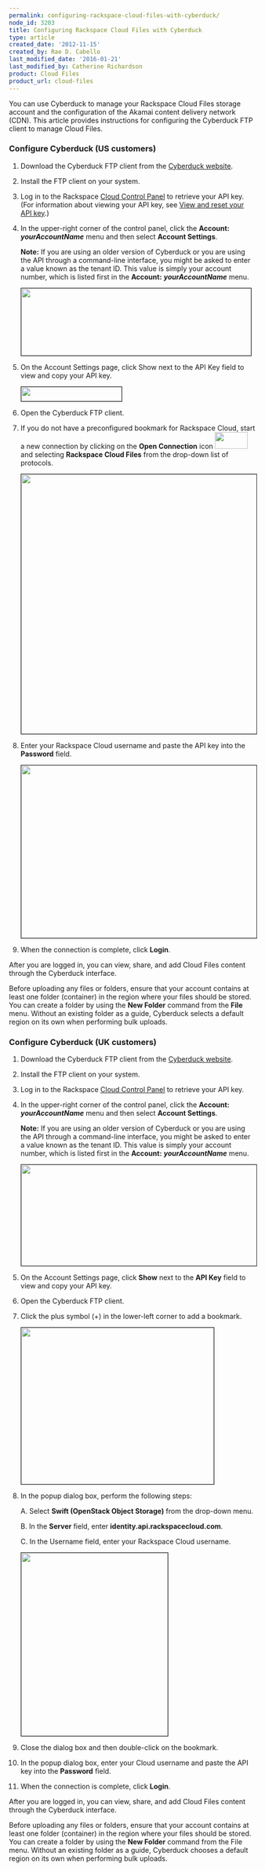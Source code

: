```yaml
---
permalink: configuring-rackspace-cloud-files-with-cyberduck/
node_id: 3203
title: Configuring Rackspace Cloud Files with Cyberduck
type: article
created_date: '2012-11-15'
created_by: Rae D. Cabello
last_modified_date: '2016-01-21'
last_modified_by: Catherine Richardson
product: Cloud Files
product_url: cloud-files
---
```


You can use Cyberduck to manage your Rackspace Cloud Files storage account and the configuration of the Akamai content delivery network (CDN). This article provides instructions for configuring the Cyberduck FTP client to manage Cloud Files.

### Configure Cyberduck (US customers)<a name="USA"></a>

1.	Download the Cyberduck FTP client from the [Cyberduck website](https://trac.cyberduck.io/wiki/help/en/howto/cloudfiles).

2.	Install the FTP client on your system.

3.	Log in to the Rackspace [Cloud Control Panel](https://mycloud.rackspace.com) to retrieve your API key. (For information about viewing your API key, see [View and reset your API key](/how-to/view-and-reset-your-api-key).)

4.	In the upper-right corner of the control panel, click the **Account:** ***yourAccountName*** menu and then select **Account Settings**.

    **Note:** If you are using an older version of Cyberduck or you are using the API through a command-line interface, you might be asked to enter a value known as the tenant ID. This value is simply your account number, which is listed first in the **Account:** ***yourAccountName*** menu.

    <img alt="" src="https://8026b2e3760e2433679c-fffceaebb8c6ee053c935e8915a3fbe7.ssl.cf2.rackcdn.com/field/image/3203.png" width="469" height="137" border="1" />

5.	On the Account Settings page, click Show next to the API Key field to view and copy your API key.

    <img src="https://8026b2e3760e2433679c-fffceaebb8c6ee053c935e8915a3fbe7.ssl.cf2.rackcdn.com/field/image/cpapientry.png" width="205" height="29" border="1" alt=""  />

6.	Open the Cyberduck FTP client.

7.	If you do not have a preconfigured bookmark for Rackspace Cloud, start a new connection by clicking on the **Open Connection** icon <img src="https://8026b2e3760e2433679c-fffceaebb8c6ee053c935e8915a3fbe7.ssl.cf2.rackcdn.com/field/image/CyberduckOpenConnection.png" width="67" height="34" alt=""  /> and selecting **Rackspace Cloud Files** from the drop-down list of protocols.

    <img src="https://8026b2e3760e2433679c-fffceaebb8c6ee053c935e8915a3fbe7.ssl.cf2.rackcdn.com/field/image/CyberDuckCFMenuSelectProtocol.png" width="941" height="529" border="1" alt=""  />

8.	Enter your Rackspace Cloud username and paste the API key into the **Password** field.

    <img src="https://8026b2e3760e2433679c-fffceaebb8c6ee053c935e8915a3fbe7.ssl.cf2.rackcdn.com/field/image/CyberDuckCloudFiles.png" width="627" height="352" border="1" alt=""  />

9.	When the connection is complete, click **Login**.

After you are logged in, you can view, share, and add Cloud Files content through the Cyberduck interface.

Before uploading any files or folders, ensure that your account contains at least one folder (container) in the region where your files should be stored. You can create a folder by using the **New Folder** command from the **File** menu. Without an existing folder as a guide, Cyberduck selects a default region on its own when performing bulk uploads.

### Configure Cyberduck (UK customers) <a name="UK"></a>

1.	Download the Cyberduck FTP client from the [Cyberduck website](https://trac.cyberduck.io/wiki/help/en/howto/cloudfiles).

2.	Install the FTP client on your system.

3.	Log in to the Rackspace [Cloud Control Panel](https://mycloud.rackspace.com) to retrieve your API key.

4.	In the upper-right corner of the control panel, click the **Account:** ***yourAccountName*** menu and then select **Account Settings**.

    **Note:** If you are using an older version of Cyberduck or you are using the API through a command-line interface, you might be asked to enter a value known as the tenant ID. This value is simply your account number, which is listed first in the **Account:** ***yourAccountName*** menu.

    <img src="https://8026b2e3760e2433679c-fffceaebb8c6ee053c935e8915a3fbe7.ssl.cf2.rackcdn.com/field/image/3203.png" width="703" height="206" border="1" alt=""  />

5.	On the Account Settings page, click **Show** next to the **API Key** field to view and copy your API key.

6.	Open the Cyberduck FTP client.

7.	Click the plus symbol (+) in the lower-left corner to add a bookmark.

    <img src="https://8026b2e3760e2433679c-fffceaebb8c6ee053c935e8915a3fbe7.ssl.cf2.rackcdn.com/field/image/cyberduck_for_UK_1.png" width="393" height="319" border="1" alt=""  />

8.	In the popup dialog box, perform the following steps:

    A.	Select **Swift (OpenStack Object Storage)** from the drop-down menu.

    B.	In the **Server** field, enter **identity.api.rackspacecloud.com**.

    C. In the Username field, enter your Rackspace Cloud username.

	<img src="https://8026b2e3760e2433679c-fffceaebb8c6ee053c935e8915a3fbe7.ssl.cf2.rackcdn.com/field/image/cyberduck6.png" width="299" height="373" border="1" alt=""  />

9.	Close the dialog box and then double-click on the bookmark.

10.	In the popup dialog box, enter your Cloud username and paste the API key into the **Password** field.

11.	When the connection is complete, click **Login**.

After you are logged in, you can view, share, and add Cloud Files content through the Cyberduck interface.

Before uploading any files or folders, ensure that your account contains at least one folder (container) in the region where your files should be stored. You can create a folder by using the **New Folder** command from the File menu. Without an existing folder as a guide, Cyberduck chooses a default region on its own when performing bulk uploads.
